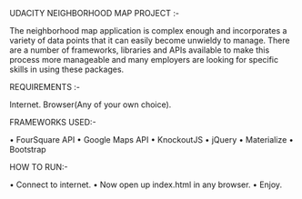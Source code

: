 UDACITY NEIGHBORHOOD MAP PROJECT :-

The neighborhood map application is complex enough and incorporates a variety of data points that it can easily become unwieldy to manage. There are a number of frameworks, libraries and APIs available to make this process more manageable and many employers are looking for specific skills in using these packages.


REQUIREMENTS :-

Internet.
Browser(Any of your own choice).


FRAMEWORKS USED:-

• FourSquare API
• Google Maps API
• KnockoutJS
• jQuery
• Materialize
• Bootstrap


HOW TO RUN:-

• Connect to internet.
• Now open up index.html in any browser.
• Enjoy.


